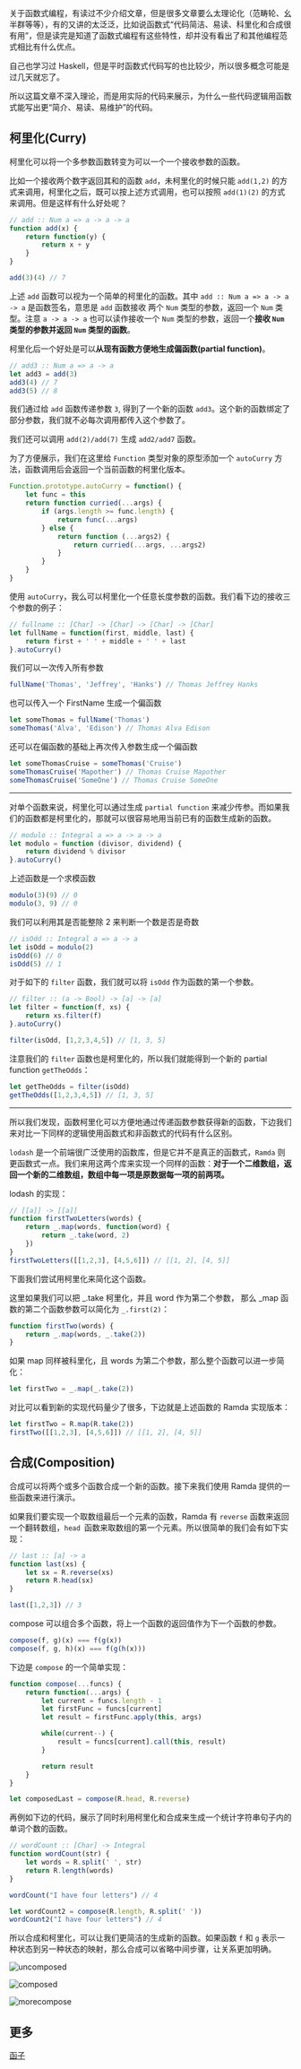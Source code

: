 关于函数式编程，有读过不少介绍文章，但是很多文章要么太理论化（范畴轮、幺半群等等），有的又讲的太泛泛，比如说函数式“代码简洁、易读、科里化和合成很有用”，但是读完是知道了函数式编程有这些特性，却并没有看出了和其他编程范式相比有什么优点。

自己也学习过 Haskell，但是平时函数式代码写的也比较少，所以很多概念可能是过几天就忘了。

所以这篇文章不深入理论，而是用实际的代码来展示，为什么一些代码逻辑用函数式能写出更“简介、易读、易维护”的代码。

## 柯里化(Curry)

柯里化可以将一个多参数函数转变为可以一个一个接收参数的函数。

比如一个接收两个数字返回其和的函数 `add`，未柯里化的时候只能 `add(1,2)` 的方式来调用，柯里化之后，既可以按上述方式调用，也可以按照 `add(1)(2)` 的方式来调用。但是这样有什么好处呢？

```js
// add :: Num a => a -> a -> a
function add(x) {
    return function(y) {
        return x + y
    }
}

add(3)(4) // 7
```

上述 `add` 函数可以视为一个简单的柯里化的函数。其中 `add :: Num a => a -> a -> a` 是函数签名，意思是 `add` 函数接收 两个 `Num` 类型的参数，返回一个 `Num` 类型。注意 `a -> a -> a` 也可以读作接收一个 `Num` 类型的参数，返回一个**接收 `Num` 类型的参数并返回 `Num` 类型的函数**。

柯里化后一个好处是可以**从现有函数方便地生成偏函数(partial function)**。

```js
// add3 :: Num a => a -> a
let add3 = add(3)
add3(4) // 7
add3(5) // 8
```

我们通过给 `add` 函数传递参数 `3`, 得到了一个新的函数 `add3`。这个新的函数绑定了部分参数，我们就不必每次调用都传入这个参数了。

我们还可以调用 `add(2)/add(7)` 生成 `add2/add7` 函数。

为了方便展示，我们在这里给 `Function` 类型对象的原型添加一个 `autoCurry` 方法，函数调用后会返回一个当前函数的柯里化版本。

```js
Function.prototype.autoCurry = function() {
    let func = this
    return function curried(...args) {
        if (args.length >= func.length) {
            return func(...args)
        } else {
            return function (...args2) {
                return curried(...args, ...args2)
            }
        }
    }
}
```

使用 `autoCurry`，我么可以柯里化一个任意长度参数的函数。我们看下边的接收三个参数的例子：

```js
// fullname :: [Char] -> [Char] -> [Char] -> [Char]
let fullName = function(first, middle, last) {
    return first + ' ' + middle + ' ' + last
}.autoCurry()
```

我们可以一次传入所有参数

```js
fullName('Thomas', 'Jeffrey', 'Hanks') // Thomas Jeffrey Hanks
```

也可以传入一个 FirstName 生成一个偏函数

```js
let someThomas = fullName('Thomas')
someThomas('Alva', 'Edison') // Thomas Alva Edison
```

还可以在偏函数的基础上再次传入参数生成一个偏函数

```js
let someThomasCruise = someThomas('Cruise')
someThomasCruise('Mapother') // Thomas Cruise Mapother
someThomasCruise('SomeOne') // Thomas Cruise SomeOne
```

---

对单个函数来说，柯里化可以通过生成 `partial function` 来减少传参。而如果我们的函数都是柯里化的，那就可以很容易地用当前已有的函数生成新的函数。

```js
// modulo :: Integral a => a -> a -> a
let modulo = function (divisor, dividend) {
    return dividend % divisor
}.autoCurry()
```

上述函数是一个求模函数

```js
modulo(3)(9) // 0
modulo(3, 9) // 0
```

我们可以利用其是否能整除 2 来判断一个数是否是奇数

```js
// isOdd :: Integral a => a -> a
let isOdd = modulo(2)
isOdd(6) // 0
isOdd(5) // 1
```

对于如下的 `filter` 函数，我们就可以将 `isOdd` 作为函数的第一个参数。

```js
// filter :: (a -> Bool) -> [a] -> [a]
let filter = function(f, xs) {
    return xs.filter(f)
}.autoCurry()

filter(isOdd, [1,2,3,4,5]) // [1, 3, 5]
```

注意我们的 `filter` 函数也是柯里化的，所以我们就能得到一个新的 partial function `getTheOdds`：

```js
let getTheOdds = filter(isOdd)
getTheOdds([1,2,3,4,5]) // [1, 3, 5]
```

---

所以我们发现，函数柯里化可以方便地通过传递函数参数获得新的函数，下边我们来对比一下同样的逻辑使用函数式和非函数式的代码有什么区别。

`lodash` 是一个前端很广泛使用的函数库，但是它并不是真正的函数式，`Ramda` 则更函数式一点。我们来用这两个库来实现一个同样的函数：**对于一个二维数组，返回一个新的二维数组，数组中每一项是原数据每一项的前两项。**

lodash 的实现：

```js
// [[a]] -> [[a]]
function firstTwoLetters(words) {
    return _.map(words, function(word) {
        return _.take(word, 2)
    })
}
firstTwoLetters([[1,2,3], [4,5,6]]) // [[1, 2], [4, 5]]
```

下面我们尝试用柯里化来简化这个函数。

这里如果我们可以把 _.take 柯里化，并且 word 作为第二个参数， 那么 _map 函数的第二个函数参数可以简化为 `_.first(2)`：

```js
function firstTwo(words) {
    return _.map(words, _.take(2))
}
```

如果 map 同样被科里化，且 words 为第二个参数，那么整个函数可以进一步简化：

```js
let firstTwo = _.map(_.take(2))
```

对比可以看到新的实现代码量少了很多，下边就是上述函数的 Ramda 实现版本：

```js
let firstTwo = R.map(R.take(2))
firstTwo([[1,2,3], [4,5,6]]) // [[1, 2], [4, 5]]
```

## 合成(Composition)

合成可以将两个或多个函数合成一个新的函数。接下来我们使用 Ramda 提供的一些函数来进行演示。

如果我们要实现一个取数组最后一个元素的函数，Ramda 有 `reverse` 函数来返回一个翻转数组，`head `函数来取数组的第一个元素。所以很简单的我们会有如下实现：

```js
// last :: [a] -> a
function last(xs) {
    let sx = R.reverse(xs)
    return R.head(sx)
}

last([1,2,3]) // 3
```

compose 可以组合多个函数，将上一个函数的返回值作为下一个函数的参数。

```js
compose(f, g)(x) === f(g(x))
compose(f, g, h)(x) === f(g(h(x)))
```

下边是 `compose` 的一个简单实现：

```js
function compose(...funcs) {
    return function(...args) {
        let current = funcs.length - 1
        let firstFunc = funcs[current]
        let result = firstFunc.apply(this, args)

        while(current--) {
            result = funcs[current].call(this, result)
        }

        return result
    }
}

let composedLast = compose(R.head, R.reverse)
```

再例如下边的代码，展示了同时利用柯里化和合成来生成一个统计字符串句子内的单词个数的函数。

```js
// wordCount :: [Char] -> Integral
function wordCount(str) {
    let words = R.split(' ', str)
    return R.length(words)
}

wordCount("I have four letters") // 4

let wordCount2 = compose(R.length, R.split(' '))
wordCount2("I have four letters") // 4
```

所以合成和柯里化，可以让我们更简洁的生成新的函数。如果函数 `f` 和 `g` 表示一种状态到另一种状态的映射，那么合成可以省略中间步骤，让关系更加明确。

![uncomposed](https://raw.githubusercontent.com/clumsyme/blogs/master/imgs/fp/uncomposed.png)



![composed](https://raw.githubusercontent.com/clumsyme/blogs/master/imgs/fp/composed.png)


![morecompose](https://raw.githubusercontent.com/clumsyme/blogs/master/imgs/fp/morecompose.png)

## 更多

[函子](https://github.com/clumsyme/blogs/issues/18)

<!-- ### 对比 lodash 的链式调用

```js
var users = [
  { 'user': 'barney',  'age': 36 },
  { 'user': 'fred',    'age': 40 },
  { 'user': 'pebbles', 'age': 1 }
];

function youngest(users) {
    return _
        .chain(users)
        .sortBy('age')
        .map(function(o) {
          return o.age;
        })
        .head()
        .value()
}

youngest(users)
 => 'pebbles is 1'

// use compose
let c_youngest = compose(
    R.head, 
    R.map(R.prop('age')), 
    R.sortBy(R.prop('age')),
)
``` -->

